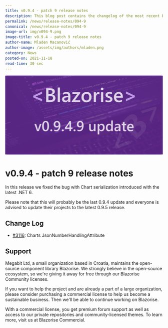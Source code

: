 ```yaml
---
title: v0.9.4 - patch 9 release notes
description: This blog post contains the changelog of the most recent bug fixes included in the Blazorise v0.9.4.9 release.
permalink: /news/release-notes/094-9
canonical: /news/release-notes/094-9
image-url: img/v094-9.png
image-title: v0.9.4 - patch 9 release notes
author-name: Mladen Macanović
author-image: /assets/img/authors/mladen.png
category: News
posted-on: 2021-11-18
read-time: 30 sec
---
```


![v0.9.4 - patch 9 release notes](img/v094-9.png)

# v0.9.4 - patch 9 release notes

In this release we fixed the bug with Chart serialization introduced with the latest .NET 6.

Please note that this will probably be the last 0.9.4 update and everyone is advised to update their projects
    to the latest 0.9.5 release.

## Change Log

- [#3116](https://github.com/Megabit/Blazorise/issues/3116): Charts JsonNumberHandlingAttribute

## Support

Megabit Ltd, a small organization based in Croatia, maintains the open-source component library Blazorise. We strongly believe in the open-source ecosystem, so we're giving it away for free through our Blazorise Community licenses.

If you want to help the project and are already a part of a large organization, please consider purchasing a commercial license to help us become a sustainable business. Then we'll be able to continue working on Blazorise.

With a commercial license, you get premium forum support as well as access to our private repositories and community-licensed themes. To learn more, visit us at Blazorise Commercial.
